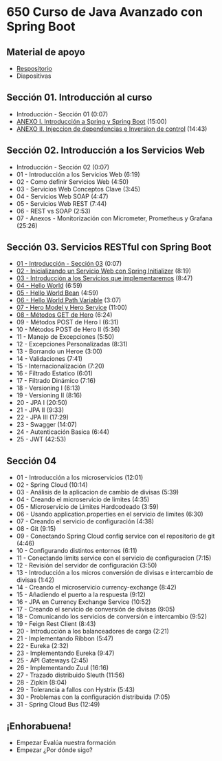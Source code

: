 # 650 Curso de Java Avanzado con Spring Boot

## Material de apoyo
 
* [Respositorio](https://gitlab.keepcoding.io/cursos-online-keepcoding/java-avanzado-con-spring-boot)
* Diapositivas

## Sección 01. Introducción al curso
 
* Introducción - Sección 01 (0:07)
* [ANEXO I. Introducción a Spring y Spring Boot](650_Curso_de_Java_Avanzado_con_Spring_Boot/01-01-ANEXO_I.md) (15:00)
* [ANEXO II. Injeccion de dependencias e Inversion de control](650_Curso_de_Java_Avanzado_con_Spring_Boot/01-02-ANEXO_II.md) (14:43)

## Sección 02. Introducción a los Servicios Web
 
* Introducción - Sección 02 (0:07)
* 01 - Introducción a los Servicios Web (6:19)
* 02 - Como definir Servicios Web (4:50)
* 03 - Servicios Web Conceptos Clave (3:45)
* 04 - Servicios Web SOAP (4:47)
* 05 - Servicios Web REST (7:44)
* 06 - REST vs SOAP (2:53)
* 07 - Anexos - Monitorización con Micrometer, Prometheus y Grafana (25:26)

## Sección 03. Servicios RESTful con Spring Boot
 
* [01 - Introducción - Sección 03](650_Curso_de_Java_Avanzado_con_Spring_Boot/03-01-Introduccion.md) (0:07)
* [02 - Inicializando un Servicio Web con Spring Initializer](650_Curso_de_Java_Avanzado_con_Spring_Boot/03-02-Inicializando-un-Servicio-Web-con-Spring-Initializer.md) (8:19)
* [03 - Introducción a los Servicios que implementaremos](650_Curso_de_Java_Avanzado_con_Spring_Boot/03-03-Introduccion-a-los-Servicios-que-implementaremos.md) (8:47)
* [04 - Hello World](650_Curso_de_Java_Avanzado_con_Spring_Boot/03-04-Hello-World.md) (6:59)
* [05 - Hello World Bean](650_Curso_de_Java_Avanzado_con_Spring_Boot/03-05-Hello-World-Bean.md) (4:59)
* [06 - Hello World Path Variable](650_Curso_de_Java_Avanzado_con_Spring_Boot/03-06-Hello-World-Path-Variable.md) (3:07)
* [07 - Hero Model y Hero Service](650_Curso_de_Java_Avanzado_con_Spring_Boot/03-07-Hero-Model-y-Hero-Service.md) (11:00)
* [08 - Métodos GET de Hero](650_Curso_de_Java_Avanzado_con_Spring_Boot/03-08-Metodos-GET-de-Hero.md) (6:24)
* 09 - Métodos POST de Hero I (6:31)
* 10 - Métodos POST de Hero II (5:36)
* 11 - Manejo de Excepciones (5:50)
* 12 - Excepciones Personalizadas (8:31)
* 13 - Borrando un Heroe (3:00)
* 14 - Validaciones (7:41)
* 15 - Internacionalización (7:20)
* 16 - Filtrado Estatico (6:01)
* 17 - Filtrado Dinámico (7:16)
* 18 - Versioning I (6:13)
* 19 - Versioning II (8:16)
* 20 - JPA I (20:50)
* 21 - JPA II (9:33)
* 22 - JPA III (17:29)
* 23 - Swagger (14:07)
* 24 - Autenticación Basica (6:44)
* 25 - JWT (42:53)

## Sección 04
 
* 01 - Introducción a los microservicios (12:01)
* 02 - Spring Cloud (10:14)
* 03 - Análisis de la aplicacion de cambio de divisas (5:39)
* 04 - Creando el microservicio de limites (4:35)
* 05 - Microservicio de Limites Hardcodeado (3:59)
* 06 - Usando application.properties en el servicio de limites (6:30)
* 07 - Creando el servicio de configuración (4:38)
* 08 - Git (9:15)
* 09 - Conectando Spring Cloud config service con el repositorio de git (4:46)
* 10 - Configurando distintos entornos (6:11)
* 11 - Conectando limits service con el servicio de configuracion (7:15)
* 12 - Revisión del servidor de configuración (3:50)
* 13 - Introducción a los micros conversión de divisas e intercambio de divisas (1:42)
* 14 - Creando el microservicio currency-exchange (8:42)
* 15 - Añadiendo el puerto a la respuesta (9:12)
* 16 - JPA en Currency Exchange Service (10:52)
* 17 - Creando el servicio de conversión de divisas (9:05)
* 18 - Comunicando los servicios de conversión e intercambio (9:52)
* 19 - Feign Rest Client (8:43)
* 20 - Introducción a los balanceadores de carga (2:21)
* 21 - Implementando Ribbon (5:47)
* 22 - Eureka (2:32)
* 23 - Implementando Eureka (9:47)
* 25 - API Gateways (2:45) 
* 26 - Implementando Zuul (16:16)
* 27 - Trazado distribuido Sleuth (11:56)
* 28 - Zipkin (8:04)
* 29 - Tolerancia a fallos con Hystrix (5:43)
* 30 - Problemas con la configuración distribuida (7:05)
* 31 - Spring Cloud Bus (12:49)

## ¡Enhorabuena!
 
* Empezar Evalúa nuestra formación
* Empezar ¿Por dónde sigo?
